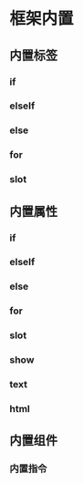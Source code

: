 # 框架内置

## 内置标签

### if
### elseIf
### else
### for
### slot

## 内置属性

### if
### elseIf
### else
### for
### slot
### show
### text
### html

## 内置组件

### 内置指令